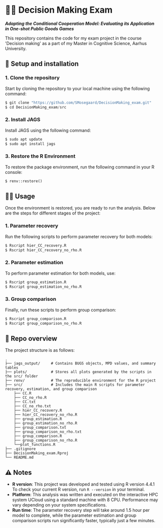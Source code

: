 # 👩‍🎓 Decision Making Exam
***Adapting the Conditional Cooperation Model: Evaluating its Application in One-shot Public Goods Games***

This repository contains the code for my exam project in the course 'Decision making' as a part of my Master in Cognitive Science, Aarhus University.

## 🔧 Setup and installation

### 1. Clone the repository
Start by cloning the repository to your local machine using the following command:
```python
$ git clone "https://github.com/SMosegaard/DecisionMaking_exam.git"
$ cd DecisionMaking_exam/src
```
### 2. Install JAGS
Install JAGS using the following command:
```python
$ sudo apt update
$ sudo apt install jags
```
### 3. Restore the R Environment

To restore the package environment, run the following command in your R console:
```python
$ renv::restore()
```

## 👩‍💻 Usage

Once the environment is restored, you are ready to run the analysis. Below are the steps for different stages of the project:

### 1. Parameter recovery
Run the following scripts to perform parameter recovery for both models:
```python
$ Rscript hier_CC_recovery.R
$ Rscript hier_CC_recovery_no_rho.R
```
### 2. Parameter estimation
To perform parameter estimation for both models, use:
```python
$ Rscript group_estimation.R
$ Rscript group_estimation_no_rho.R
```
### 3. Group comparison
Finally, run these scripts to perform group comparison:
```python
$ Rscript group_comparison.R
$ Rscript group_comparison_no_rho.R
```

## 📂 Repo overview
The project structure is as follows:

```
.
├── jags_output/     # Contains BUGS objects, MPD values, and summary tables
├── plots/           # Stores all plots generated by the scripts in the src/ folder
├── renv/            # The reproducible environment for the R project
├── src/             # Includes the main R scripts for parameter recovery, estimation, and group comparison
    ├── CC.R
    ├── CC_no_rho.R
    ├── CC.txt
    ├── CC_no_rho.txt
    ├── hier_CC_recovery.R
    ├── hier_CC_recovery_no_rho.R
    ├── group_estimation.R
    ├── group_estimation_no_rho.R
    ├── group_comparison.txt
    ├── group_comparison_no_rho.txt
    ├── group_comparison.R
    ├── group_comparison_no_rho.R
    └──plot_functions.R
├── .gitignore 
├── DecisionMaking_exam.Rproj
└── README.md
```

## ⚠️ Notes
- **R version**: This project was developed and tested using R version 4.4.1 To check your current R version, run ```R --version``` in your terminal. 
- **Platform**: This analysis was written and executed on the interactive HPC system UCloud using a standard machine with 8 CPU. Performance may vary depending on your system specifications.
- **Run time**: The parameter recovery step will take around 1.5 hour  per model to complete, while the parameter estimation and group comparison scripts run significantly faster, typically just a few minutes.


